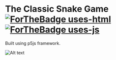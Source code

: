 # The Classic Snake Game [![ForTheBadge uses-html](http://ForTheBadge.com/images/badges/uses-html.svg)](http://ForTheBadge.com) [![ForTheBadge uses-js](http://ForTheBadge.com/images/badges/uses-js.svg)](http://ForTheBadge.com)



Built using p5js framework.

![Alt text](https://user-images.githubusercontent.com/17667263/43271401-05f4596c-9115-11e8-9566-3fbaf4b8ee7d.png "Screenshot of the Game")
